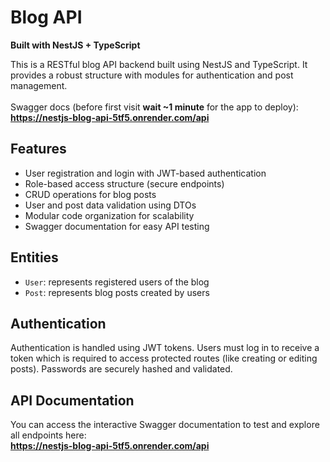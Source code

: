 # Blog API

**Built with NestJS + TypeScript**

This is a RESTful blog API backend built using NestJS and TypeScript. It provides a robust structure with modules for authentication and post management.
</br></br>Swagger docs (before first visit **wait ~1 minute** for the app to deploy):  
**https://nestjs-blog-api-5tf5.onrender.com/api**


## Features

- User registration and login with JWT-based authentication  
- Role-based access structure (secure endpoints)  
- CRUD operations for blog posts  
- User and post data validation using DTOs  
- Modular code organization for scalability  
- Swagger documentation for easy API testing  

## Entities

- `User`: represents registered users of the blog  
- `Post`: represents blog posts created by users  

## Authentication

Authentication is handled using JWT tokens. Users must log in to receive a token which is required to access protected routes (like creating or editing posts). Passwords are securely hashed and validated.

## API Documentation

You can access the interactive Swagger documentation to test and explore all endpoints here:  
**https://nestjs-blog-api-5tf5.onrender.com/api**
